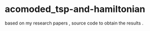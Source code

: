 acomoded_tsp-and-hamiltonian
============================

based on my research papers , source code to obtain the results .